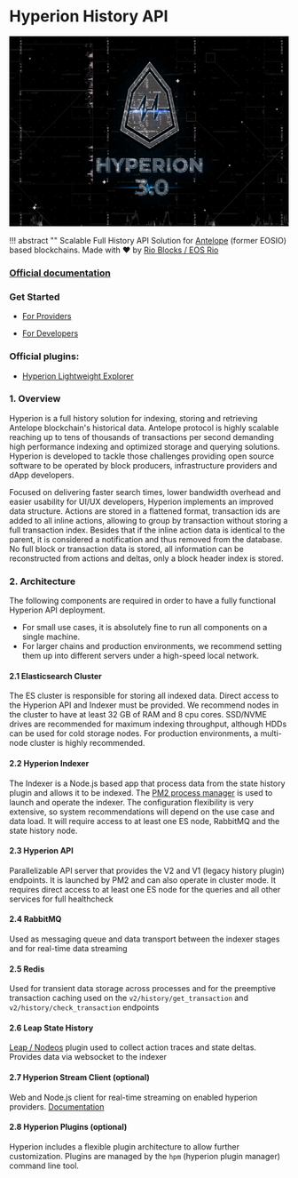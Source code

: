 # Hyperion History API

[![Hyperion](assets/img/hype.jpg)](assets/img/hype.jpg)

!!! abstract ""
    Scalable Full History API Solution for [Antelope](https://antelope.io/) (former EOSIO) based blockchains.
    Made with ♥ by [Rio Blocks / EOS Rio](https://rioblocks.io/?lang=en)

### [Official documentation](https://hyperion.docs.eosrio.io)

### Get Started

- [For Providers](providers/get-started.md)

- [For Developers](dev/howtouse.md)



### Official plugins:

- [Hyperion Lightweight Explorer](https://github.com/eosrio/hyperion-explorer-plugin)

### 1. Overview

Hyperion is a full history solution for indexing, storing and retrieving Antelope blockchain's historical data.
Antelope protocol is highly scalable reaching up to tens of thousands of transactions per second demanding high
performance indexing and optimized storage and querying solutions. Hyperion is developed to tackle those challenges
providing open source software to be operated by block producers, infrastructure providers and dApp developers.

Focused on delivering faster search times, lower bandwidth overhead and easier usability for UI/UX developers,
Hyperion implements an improved data structure. Actions are stored in a flattened format, transaction ids are added to
all inline actions, allowing to group by transaction without storing a full transaction index. Besides that if the inline
action data is identical to the parent, it is considered a notification and thus removed from the database.
No full block or transaction data is stored, all information can be reconstructed from actions and deltas, only a block
header index is stored.

### 2. Architecture

The following components are required in order to have a fully functional Hyperion API deployment. 

* For small use cases, it is absolutely fine to run all components on a single machine.  
* For larger chains and production environments, we recommend setting them up into different servers under a high-speed local network.  

#### 2.1 Elasticsearch Cluster

The ES cluster is responsible for storing all indexed data.
Direct access to the Hyperion API and Indexer must be provided. We recommend nodes in the
cluster to have at least 32 GB of RAM and 8 cpu cores. SSD/NVME drives are recommended for
maximum indexing throughput, although HDDs can be used for cold storage nodes.
For production environments, a multi-node cluster is highly recommended.

#### 2.2 Hyperion Indexer

The Indexer is a Node.js based app that process data from the state history plugin and allows it to be indexed.
The [PM2 process manager](https://pm2.keymetrics.io) is used to launch and operate the indexer. The configuration
flexibility is very extensive,
so system recommendations will depend on the use case and data load. It will require access to at least one ES node,
RabbitMQ and the state history node.

#### 2.3 Hyperion API

Parallelizable API server that provides the V2 and V1 (legacy history plugin) endpoints.
It is launched by PM2 and can also operate in cluster mode. It requires direct access to
at least one ES node for the queries and all other services for full healthcheck

#### 2.4 RabbitMQ

Used as messaging queue and data transport between the indexer stages and for real-time data streaming

#### 2.5 Redis

Used for transient data storage across processes and for the preemptive transaction caching used on
the `v2/history/get_transaction` and `v2/history/check_transaction` endpoints

#### 2.6 Leap State History

[Leap / Nodeos](https://github.com/AntelopeIO/leap/tree/main/plugins/state_history_plugin) plugin used
to collect action traces and state deltas. Provides data via websocket to the indexer

#### 2.7 Hyperion Stream Client (optional)

Web and Node.js client for real-time streaming on enabled hyperion
providers. [Documentation](https://hyperion.docs.eosrio.io/stream_client/)

#### 2.8 Hyperion Plugins (optional)

Hyperion includes a flexible plugin architecture to allow further customization.
Plugins are managed by the `hpm` (hyperion plugin manager) command line tool.
